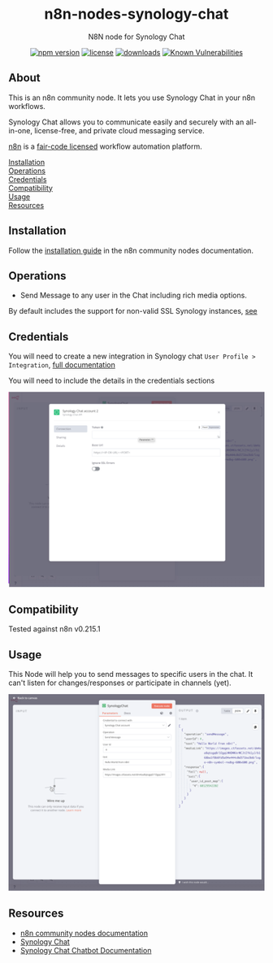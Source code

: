 <p align="center"><h1 align="center">
  n8n-nodes-synology-chat
</h1>

<p align="center">
  N8N node for Synology Chat
</p>

<p align="center">
  <a href="https://www.npmjs.org/package/n8n-nodes-synology-chat"><img src="https://badgen.net/npm/v/n8n-nodes-synology-chat" alt="npm version"/></a>
  <a href="https://www.npmjs.org/package/n8n-nodes-synology-chat"><img src="https://badgen.net/npm/license/n8n-nodes-synology-chat" alt="license"/></a>
  <a href="https://www.npmjs.org/package/n8n-nodes-synology-chat"><img src="https://badgen.net/npm/dt/n8n-nodes-synology-chat" alt="downloads"/></a>
  <a href="https://snyk.io/test/github/ulisesgascon/n8n-nodes-synology-chat"><img src="https://snyk.io/test/github/ulisesgascon/n8n-nodes-synology-chat/badge.svg" alt="Known Vulnerabilities"/></a>
</p>



## About 
This is an n8n community node. It lets you use Synology Chat in your n8n workflows.

Synology Chat allows you to communicate easily and securely with an all-in-one, license-free, and private cloud messaging service.

[n8n](https://n8n.io/) is a [fair-code licensed](https://docs.n8n.io/reference/license/) workflow automation platform.

[Installation](#installation)  
[Operations](#operations)  
[Credentials](#credentials)  <!-- delete if no auth needed -->  
[Compatibility](#compatibility)  
[Usage](#usage)  <!-- delete if not using this section -->  
[Resources](#resources)  

## Installation

Follow the [installation guide](https://docs.n8n.io/integrations/community-nodes/installation/) in the n8n community nodes documentation.

## Operations

- Send Message to any user in the Chat including rich media options.

By default includes the support for non-valid SSL Synology instances, [see](https://github.com/UlisesGascon/n8n-nodes-synology-chat#disable-ssl-validation)

## Credentials

You will need to create a new integration in Synology chat `User Profile > Integration`, [full documentation](https://kb.synology.com/en-us/DSM/tutorial/How_to_configure_webhooks_and_slash_commands_in_Chat_Integration#x_anchor_id5)

You will need to include the details in the credentials sections

![credentials](.github/img/credentials.png)


## Compatibility

Tested against n8n v0.215.1

## Usage


This Node will help you to send messages to specific users in the chat. It can't listen for changes/responses or participate in channels (yet).

![usage](.github/img/usage.png)

## Resources

* [n8n community nodes documentation](https://docs.n8n.io/integrations/community-nodes/)
* [Synology Chat](https://www.synology.com/en-us/dsm/feature/chat)
* [Synology Chat Chatbot Documentation](https://kb.synology.com/en-us/DSM/tutorial/How_to_configure_webhooks_and_slash_commands_in_Chat_Integration#x_anchor_id5)

